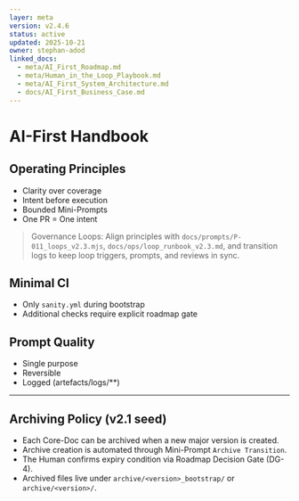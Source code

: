 ```yaml
---
layer: meta
version: v2.4.6
status: active
updated: 2025-10-21
owner: stephan-adod
linked_docs:
  - meta/AI_First_Roadmap.md
  - meta/Human_in_the_Loop_Playbook.md
  - meta/AI_First_System_Architecture.md
  - docs/AI_First_Business_Case.md
---
```


# AI-First Handbook

## Operating Principles
- Clarity over coverage
- Intent before execution
- Bounded Mini-Prompts
- One PR = One intent

> Governance Loops: Align principles with `docs/prompts/P-011_loops_v2.3.mjs`, `docs/ops/loop_runbook_v2.3.md`, and transition logs to keep loop triggers, prompts, and reviews in sync.

## Minimal CI
- Only `sanity.yml` during bootstrap
- Additional checks require explicit roadmap gate

## Prompt Quality
- Single purpose
- Reversible
- Logged (artefacts/logs/**)
---

## Archiving Policy (v2.1 seed)
- Each Core-Doc can be archived when a new major version is created.
- Archive creation is automated through Mini-Prompt `Archive Transition`.
- The Human confirms expiry condition via Roadmap Decision Gate (DG-4).
- Archived files live under `archive/<version>_bootstrap/` or `archive/<version>/`.
